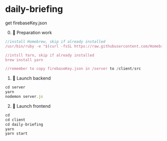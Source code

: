# daily-briefing

get firebaseKey.json

0. :dash: Preparation work

```javascript
//install Homebrew, skip if already installed
/usr/bin/ruby -e "$(curl -fsSL https://raw.githubusercontent.com/Homebrew/install/master/install)"

//intsll Yarn, skip if already installed
brew install yarn

//remember to copy firebaseKey.json in /server to /client/src
```

1. :rocket: Launch backend

```javascript
cd server
yarn
nodemon server.js
```

2. :metal: Launch frontend

```javascript
cd
cd client
cd daily-briefing
yarn
yarn start
```
